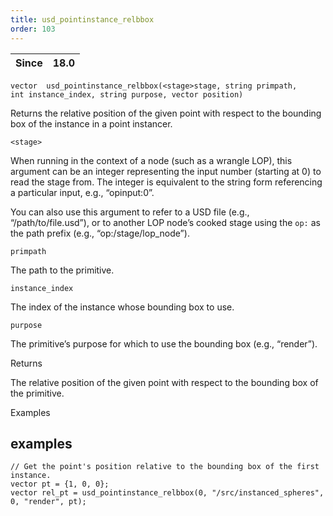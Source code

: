 ```yaml
---
title: usd_pointinstance_relbbox
order: 103
---
```

| Since | 18.0 |
| --- | --- |

`vector  usd_pointinstance_relbbox(<stage>stage, string primpath, int instance_index, string purpose, vector position)`

Returns the relative position of the given point with respect to the bounding box of the instance in a point instancer.

`<stage>`

When running in the context of a node (such as a wrangle LOP), this argument can be an integer representing the input number (starting at 0) to read the stage from. The integer is equivalent to the string form referencing a particular input, e.g., “opinput:0”.

You can also use this argument to refer to a USD file (e.g., “/path/to/file.usd”), or to another LOP node’s cooked stage using the `op:` as the path prefix (e.g., “op:/stage/lop_node”).

`primpath`

The path to the primitive.

`instance_index`

The index of the instance whose bounding box to use.

`purpose`

The primitive’s purpose for which to use the bounding box (e.g., “render”).

Returns

The relative position of the given point with respect to the bounding box of the primitive.

Examples

## examples

```vex
// Get the point's position relative to the bounding box of the first instance.
vector pt = {1, 0, 0};
vector rel_pt = usd_pointinstance_relbbox(0, "/src/instanced_spheres", 0, "render", pt);

```
